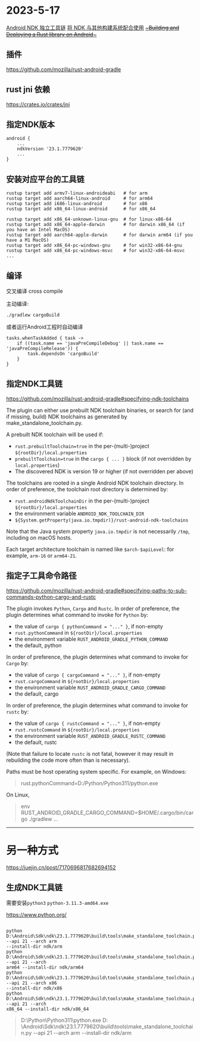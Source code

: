 # 2023-5-17

[Android NDK 独立工具链](https://developer.android.google.cn/ndk/guides/standalone_toolchain?hl=zh-cn)
[将 NDK 与其他构建系统配合使用](https://developer.android.google.cn/ndk/guides/other_build_systems?hl=zh-cn)
[~~~Building and Deploying a Rust library on Android~~~](https://mozilla.github.io/firefox-browser-architecture/experiments/2017-09-21-rust-on-android.html)

## 插件

https://github.com/mozilla/rust-android-gradle

## rust jni 依赖

https://crates.io/crates/jni

## 指定NDK版本

```
android {
    ...
    ndkVersion '23.1.7779620'
    ...
}
```

## 安装对应平台的工具链

```
rustup target add armv7-linux-androideabi   # for arm
rustup target add aarch64-linux-android     # for arm64
rustup target add i686-linux-android        # for x86
rustup target add x86_64-linux-android      # for x86_64

rustup target add x86_64-unknown-linux-gnu  # for linux-x86-64
rustup target add x86_64-apple-darwin       # for darwin x86_64 (if you have an Intel MacOS)
rustup target add aarch64-apple-darwin      # for darwin arm64 (if you have a M1 MacOS)
rustup target add x86_64-pc-windows-gnu     # for win32-x86-64-gnu
rustup target add x86_64-pc-windows-msvc    # for win32-x86-64-msvc
...
```

## 编译

交叉编译
cross compile

主动编译:

```
./gradlew cargoBuild
```

或者运行Android工程时自动编译

```
tasks.whenTaskAdded { task ->
    if ((task.name == 'javaPreCompileDebug' || task.name == 'javaPreCompileRelease')) {
        task.dependsOn 'cargoBuild'
    }
}
```

## 指定NDK工具链

https://github.com/mozilla/rust-android-gradle#specifying-ndk-toolchains

The plugin can either use prebuilt NDK toolchain binaries, or search for (and if missing, build) NDK toolchains as generated by make_standalone_toolchain.py.

A prebuilt NDK toolchain will be used if:

- `rust.prebuiltToolchain=true` in the per-(multi-)project `${rootDir}/local.properties`
- `prebuiltToolchain=true` in the `cargo { ... }` block (if not overridden by `local.properties`)
- The discovered NDK is version 19 or higher (if not overridden per above)

The toolchains are rooted in a single Android NDK toolchain directory. In order of preference, the toolchain root directory is determined by:

- `rust.androidNdkToolchainDir` in the per-(multi-)project `${rootDir}/local.properties`
- the environment variable `ANDROID_NDK_TOOLCHAIN_DIR`
- `${System.getProperty(java.io.tmpdir)}/rust-android-ndk-toolchains`

Note that the Java system property `java.io.tmpdir` is not necessarily `/tmp`, including on macOS hosts.

Each target architecture toolchain is named like `$arch-$apiLevel`: for example, `arm-16` or `arm64-21`.

## 指定子工具命令路径

https://github.com/mozilla/rust-android-gradle#specifying-paths-to-sub-commands-python-cargo-and-rustc

The plugin invokes `Python`, `Cargo` and `Rustc`. In order of preference, the plugin determines what command to invoke for `Python` by:

- the value of `cargo { pythonCommand = "..." }`, if non-empty
- `rust.pythonCommand` in `${rootDir}/local.properties`
-  the environment variable `RUST_ANDROID_GRADLE_PYTHON_COMMAND`
-  the default, python

In order of preference, the plugin determines what command to invoke for `Cargo` by:

- the value of `cargo { cargoCommand = "..." }`, if non-empty
- `rust.cargoCommand` in `${rootDir}/local.properties`
- the environment variable `RUST_ANDROID_GRADLE_CARGO_COMMAND`
- the default, cargo

In order of preference, the plugin determines what command to invoke for `rustc` by:

- the value of `cargo { rustcCommand = "..." }`, if non-empty
- `rust.rustcCommand` in `${rootDir}/local.properties`
- the environment variable `RUST_ANDROID_GRADLE_RUSTC_COMMAND`
- the default, rustc

(Note that failure to locate `rustc` is not fatal, however it may result in rebuilding the code more often than is necessary).

Paths must be host operating system specific. For example, on Windows:

> rust.pythonCommand=D:/Python/Python311/python.exe

On Linux,

> env RUST_ANDROID_GRADLE_CARGO_COMMAND=$HOME/.cargo/bin/cargo ./gradlew ...

---

# 另一种方式

https://juejin.cn/post/7170696817682694152

## 生成NDK工具链

需要安装`python3` `python-3.11.3-amd64.exe`

https://www.python.org/

```

python D:\Android\Sdk\ndk\23.1.7779620\build\tools\make_standalone_toolchain.py --api 21 --arch arm
--install-dir ndk/arm
python D:\Android\Sdk\ndk\23.1.7779620\build\tools\make_standalone_toolchain.py --api 21 --arch
arm64 --install-dir ndk/arm64
python D:\Android\Sdk\ndk\23.1.7779620\build\tools\make_standalone_toolchain.py --api 21 --arch x86
--install-dir ndk/x86
python D:\Android\Sdk\ndk\23.1.7779620\build\tools\make_standalone_toolchain.py --api 21 --arch
x86_64 --install-dir ndk/x86_64

```

> D:\Python\Python311\python.exe D:
> \Android\Sdk\ndk\23.1.7779620\build\tools\make_standalone_toolchain.py --api 21 --arch arm
> --install-dir ndk/arm